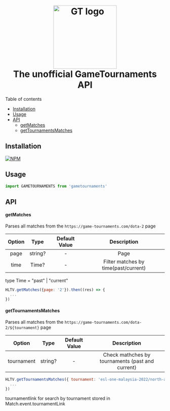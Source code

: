 <h1 align="center">
  <img src="https://game-tournaments.com/html/img/gtlogo.png" alt="GT logo" width="200">
  <br>
  The unofficial GameTournaments API
  <br>
</h1>

Table of contents

- [Installation](#installation)
- [Usage](#usage)
- [API](#api)
  - [getMatches](#getmatches)
  - [getTournamentsMatches](#getTournamentsMatches)

## Installation

[![NPM](https://nodei.co/npm/gametournaments.png)](https://nodei.co/npm/gametournaments)

## Usage

```javascript
import GAMETOURNAMENTS from 'gametournaments'
```

## API

#### getMatches

Parses all matches from the `https://game-tournaments.com/dota-2` page

| Option |  Type   | Default Value |             Description              |
| :----: | :-----: | :-----------: | :----------------------------------: |
|  page  | string? |       -       |                 Page                 |
|  time  |  Time?  |       -       | Filter matches by time(past/current) |

type Time = "past" | "current"

```javascript
HLTV.getMatches({page: '2'}).then((res) => {
  ...
})
```

#### getTournamentsMatches

Parses all matches from the `https://game-tournaments.com/dota-2/${tournament}` page

|   Option   |  Type   | Default Value |                   Description                    |
| :--------: | :-----: | :-----------: | :----------------------------------------------: |
| tournament | string? |       -       | Check mathches by tournaments (past and current) |

```javascript
HLTV.getTournamentsMatches({ tournament: 'esl-one-malaysia-2022/north-america' }).then((res) => {
  ...
})
```

tournamentlink for search by tournament stored in Match.event.tournamentLink
